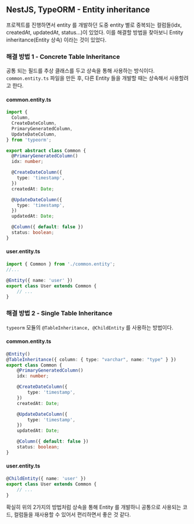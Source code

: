 ## NestJS, TypeORM - Entity inheritance
프로젝트를 진행하면서 entity 를 개발하던 도중 entity 별로 중복되는 컬럼들(idx, createdAt, updatedAt, status...)이 있었다.
이를 해결할 방법을 찾아보니 Entity inheritance(Entity 상속) 이라는 것이 있었다.

### 해결 방법 1 - Concrete Table Inheritance
공통 되는 필드를 추상 클래스를 두고 상속을 통해 사용하는 방식이다.
```common.entity.ts``` 파일을 만든 후, 다른 Entity 들을 개발할 때는 상속해서 사용할려고 한다.

#### common.entity.ts
```typescript
import {
  Column,
  CreateDateColumn,
  PrimaryGeneratedColumn,
  UpdateDateColumn,
} from 'typeorm';

export abstract class Common {
  @PrimaryGeneratedColumn()
  idx: number;

  @CreateDateColumn({
    type: 'timestamp',
  })
  createdAt: Date;

  @UpdateDateColumn({
    type: 'timestamp',
  })
  updatedAt: Date;

  @Column({ default: false })
  status: boolean;
}
```

#### user.entity.ts
```typescript
import { Common } from './common.entity';
//...

@Entity({ name: 'user' })
export class User extends Common {
    // ...
}
```

### 해결 방법 2 - Single Table Inheritance
```typeorm``` 모듈의 ```@TableInheritance, @ChildEntity``` 를  사용하는 방법이다.

#### common.entity.ts
```typescript
@Entity()
@TableInheritance({ column: { type: "varchar", name: "type" } })
export class Common {
    @PrimaryGeneratedColumn()
    idx: number;

    @CreateDateColumn({
        type: 'timestamp',
    })
    createdAt: Date;

    @UpdateDateColumn({
        type: 'timestamp',
    })
    updatedAt: Date;

    @Column({ default: false })
    status: boolean;
}
```

#### user.entity.ts
```typescript
@ChildEntity({ name: 'user' })
export class User extends Common {
    // ...
}
```

확실히 위의 2가지의 방법처럼 상속을 통해 Entity 를 개발하니 공통으로 사용되는 코드, 컬럼들을 재사용할 수 있어서 편리하면서 좋은 것 같다.
